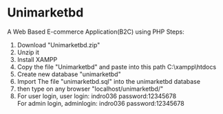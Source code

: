 # Unimarketbd
A Web Based E-commerce Application(B2C) using PHP
Steps:
1. Download "Unimarketbd.zip"
2. Unzip it
3. Install XAMPP
4. Copy the file "Unimarketbd" and paste into this path C:\xampp\htdocs
5. Create new database "unimarketbd"
6. Import The file "unimarketbd.sql" into the unimarketbd database
7. then type on any browser "localhost/unimarketbd/"
8.  For user login, 
      user login: indro036
      password:12345678   
    For admin login,
     adminlogin: indro036
      password:12345678
